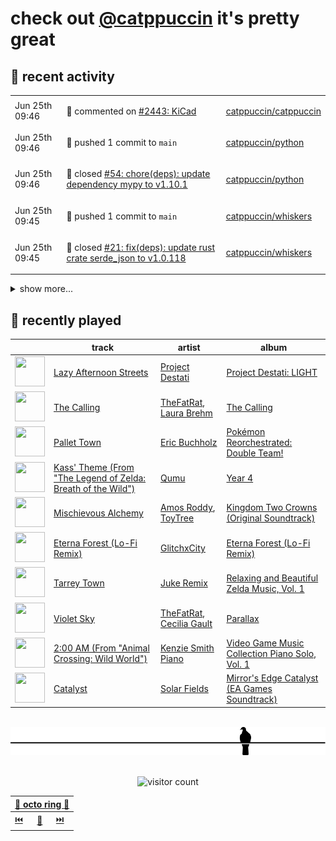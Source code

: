 # check out [@catppuccin](https://github.com/catppuccin) it's pretty great

## 📅 recent activity

<!-- SCRIPT:REPLACE:GITHUB -->
<table>
<tbody>
<tr>
<td><span title='2024-06-25T09:46:56+00:00'>Jun 25th 09:46</span></td>
<td>

💬 commented on [#2443: KiCad](https://github.com/catppuccin/catppuccin/issues/2443)

</td>
<td>

[catppuccin/catppuccin](https://github.com/catppuccin/catppuccin)

</td>
</tr>
<tr>
<td><span title='2024-06-25T09:46:06+00:00'>Jun 25th 09:46</span></td>
<td>

🚢 pushed 1 commit to `main`

</td>
<td>

[catppuccin/python](https://github.com/catppuccin/python)

</td>
</tr>
<tr>
<td><span title='2024-06-25T09:46:06+00:00'>Jun 25th 09:46</span></td>
<td>

🎉 closed [#54: chore(deps): update dependency mypy to v1.10.1](https://github.com/catppuccin/python/pull/54)

</td>
<td>

[catppuccin/python](https://github.com/catppuccin/python)

</td>
</tr>
<tr>
<td><span title='2024-06-25T09:45:42+00:00'>Jun 25th 09:45</span></td>
<td>

🚢 pushed 1 commit to `main`

</td>
<td>

[catppuccin/whiskers](https://github.com/catppuccin/whiskers)

</td>
</tr>
<tr>
<td><span title='2024-06-25T09:45:42+00:00'>Jun 25th 09:45</span></td>
<td>

🎉 closed [#21: fix(deps): update rust crate serde_json to v1.0.118](https://github.com/catppuccin/whiskers/pull/21)

</td>
<td>

[catppuccin/whiskers](https://github.com/catppuccin/whiskers)

</td>
</tr>
</tbody>
</table>

<details>
<summary>show more...</summary>
<table>
<tbody>
<tr>
<td><span title='2024-06-22T09:33:32+00:00'>Jun 22nd 09:33</span></td>
<td>

💬 commented on [#8: Add __pycache__ to gitignore](https://github.com/catppuccin/qutebrowser/pull/8)

</td>
<td>

[catppuccin/qutebrowser](https://github.com/catppuccin/qutebrowser)

</td>
</tr>
<tr>
<td><span title='2024-06-22T09:33:29+00:00'>Jun 22nd 09:33</span></td>
<td>

🎉 closed [#8: Add __pycache__ to gitignore](https://github.com/catppuccin/qutebrowser/pull/8)

</td>
<td>

[catppuccin/qutebrowser](https://github.com/catppuccin/qutebrowser)

</td>
</tr>
<tr>
<td><span title='2024-06-22T09:33:30+00:00'>Jun 22nd 09:33</span></td>
<td>

🚢 pushed 1 commit to `main`

</td>
<td>

[catppuccin/qutebrowser](https://github.com/catppuccin/qutebrowser)

</td>
</tr>
<tr>
<td><span title='2024-06-22T09:14:37+00:00'>Jun 22nd 09:14</span></td>
<td>

🎉 closed [#18: fix(deps): update rust crate clap_complete to v4.5.6](https://github.com/catppuccin/catwalk/pull/18)

</td>
<td>

[catppuccin/catwalk](https://github.com/catppuccin/catwalk)

</td>
</tr>
<tr>
<td><span title='2024-06-22T09:14:37+00:00'>Jun 22nd 09:14</span></td>
<td>

🚢 pushed 1 commit to `main`

</td>
<td>

[catppuccin/catwalk](https://github.com/catppuccin/catwalk)

</td>
</tr>
<tr>
<td><span title='2024-06-22T09:12:09+00:00'>Jun 22nd 09:12</span></td>
<td>

🚢 pushed 1 commit to `main`

</td>
<td>

[catppuccin/python](https://github.com/catppuccin/python)

</td>
</tr>
<tr>
<td><span title='2024-06-22T09:12:08+00:00'>Jun 22nd 09:12</span></td>
<td>

🎉 closed [#53: chore(deps): update dependency ruff to v0.4.10](https://github.com/catppuccin/python/pull/53)

</td>
<td>

[catppuccin/python](https://github.com/catppuccin/python)

</td>
</tr>
<tr>
<td><span title='2024-06-18T13:34:01+00:00'>Jun 18th 13:34</span></td>
<td>

🚢 pushed 1 commit to `main`

</td>
<td>

[catppuccin/python](https://github.com/catppuccin/python)

</td>
</tr>
<tr>
<td><span title='2024-06-18T13:27:35+00:00'>Jun 18th 13:27</span></td>
<td>

🚢 pushed 1 commit to `main`

</td>
<td>

[catppuccin/python](https://github.com/catppuccin/python)

</td>
</tr>
<tr>
<td><span title='2024-06-18T13:21:28+00:00'>Jun 18th 13:21</span></td>
<td>

🚢 pushed 1 commit to `main`

</td>
<td>

[catppuccin/python](https://github.com/catppuccin/python)

</td>
</tr>
<tr>
<td><span title='2024-06-18T13:21:28+00:00'>Jun 18th 13:21</span></td>
<td>

🎉 closed [#51: chore(main): release 2.3.0](https://github.com/catppuccin/python/pull/51)

</td>
<td>

[catppuccin/python](https://github.com/catppuccin/python)

</td>
</tr>
<tr>
<td><span title='2024-06-18T13:19:43+00:00'>Jun 18th 13:19</span></td>
<td>

🚢 pushed 1 commit to `main`

</td>
<td>

[catppuccin/python](https://github.com/catppuccin/python)

</td>
</tr>
<tr>
<td><span title='2024-06-18T13:19:43+00:00'>Jun 18th 13:19</span></td>
<td>

🎉 closed [#50: ci: prepare for release-please workflow](https://github.com/catppuccin/python/pull/50)

</td>
<td>

[catppuccin/python](https://github.com/catppuccin/python)

</td>
</tr>
<tr>
<td><span title='2024-06-18T13:19:16+00:00'>Jun 18th 13:19</span></td>
<td>

🚀 opened [#50: ci: prepare for release-please workflow](https://github.com/catppuccin/python/pull/50)

</td>
<td>

[catppuccin/python](https://github.com/catppuccin/python)

</td>
</tr>
</tbody>
</table>
</details>
<!-- SCRIPT:REPLACE:GITHUB -->

## 🎵 recently played

<!-- SCRIPT:REPLACE:SPOTIFY -->
| | track | artist | album |
| - | - | - | - |
| <img src="https://i.scdn.co/image/ab67616d0000485160dd62d574ae759ff4939bf5" width="48" height="48"> | [Lazy Afternoon Streets](https://open.spotify.com/track/2FopnQYeNaSLQzLt7OPKu4) | [Project Destati](https://open.spotify.com/artist/7q3OTml6VefMn69k5EOwnx) | [Project Destati: LIGHT](https://open.spotify.com/track/2FopnQYeNaSLQzLt7OPKu4) |
| <img src="https://i.scdn.co/image/ab67616d00004851729674862074dd809e633da5" width="48" height="48"> | [The Calling](https://open.spotify.com/track/2k1bFfcPIRTMeCGO48F0OE) | [TheFatRat](https://open.spotify.com/artist/3OKg7YbOIatODzkRIbLJR4), [Laura Brehm](https://open.spotify.com/artist/7ddnIV2r4SLjuwyGlgLIWt) | [The Calling](https://open.spotify.com/track/2k1bFfcPIRTMeCGO48F0OE) |
| <img src="https://i.scdn.co/image/ab67616d0000485172a15f5ce99b6ba4aa68b9f8" width="48" height="48"> | [Pallet Town](https://open.spotify.com/track/0gW370QwZsFCmrv4Mi4DMs) | [Eric Buchholz](https://open.spotify.com/artist/4ZrCpw3hfGJyukG3aRRvPq) | [Pokémon Reorchestrated: Double Team!](https://open.spotify.com/track/0gW370QwZsFCmrv4Mi4DMs) |
| <img src="https://i.scdn.co/image/ab67616d000048513f83a4a752cf4c9345994752" width="48" height="48"> | [Kass' Theme (From "The Legend of Zelda: Breath of the Wild")](https://open.spotify.com/track/5cx2ht4oHPS6RzuoewPbNW) | [Qumu](https://open.spotify.com/artist/0LzeyDrlLtuyBqMSBN4z3U) | [Year 4](https://open.spotify.com/track/5cx2ht4oHPS6RzuoewPbNW) |
| <img src="https://i.scdn.co/image/ab67616d000048517bbc85639abd452e341b37c9" width="48" height="48"> | [Mischievous Alchemy](https://open.spotify.com/track/7Eb83iUNC8yBhGRqepiEXV) | [Amos Roddy](https://open.spotify.com/artist/7MCJftC3hnkmL0SS7KiDwm), [ToyTree](https://open.spotify.com/artist/4OiKgHDRmkpcmKsxsj8vWQ) | [Kingdom Two Crowns (Original Soundtrack)](https://open.spotify.com/track/7Eb83iUNC8yBhGRqepiEXV) |
| <img src="https://i.scdn.co/image/ab67616d0000485162be4c9cae1af45607acad6d" width="48" height="48"> | [Eterna Forest (Lo-Fi Remix)](https://open.spotify.com/track/1okbTzNQRpjtNg3nKknOkU) | [GlitchxCity](https://open.spotify.com/artist/0X1wtVNo8CVrMEKh8y8knH) | [Eterna Forest (Lo-Fi Remix)](https://open.spotify.com/track/1okbTzNQRpjtNg3nKknOkU) |
| <img src="https://i.scdn.co/image/ab67616d000048519bbb2279065e708b12283c79" width="48" height="48"> | [Tarrey Town](https://open.spotify.com/track/6iAH5e0S5BCcBxdA9uWPJM) | [Juke Remix](https://open.spotify.com/artist/4HcKffUj57A0kOOIPBKPo6) | [Relaxing and Beautiful Zelda Music, Vol. 1](https://open.spotify.com/track/6iAH5e0S5BCcBxdA9uWPJM) |
| <img src="https://i.scdn.co/image/ab67616d00004851c4804c3b0e301fc85b1e178b" width="48" height="48"> | [Violet Sky](https://open.spotify.com/track/6WIYu6WFgDf5kUSAQ0PF5v) | [TheFatRat](https://open.spotify.com/artist/3OKg7YbOIatODzkRIbLJR4), [Cecilia Gault](https://open.spotify.com/artist/1A1ZXMqcpElewwm16R0cmk) | [Parallax](https://open.spotify.com/track/6WIYu6WFgDf5kUSAQ0PF5v) |
| <img src="https://i.scdn.co/image/ab67616d00004851d0e88416d0b4d85a15737dce" width="48" height="48"> | [2:00 AM (From "Animal Crossing: Wild World")](https://open.spotify.com/track/08Z7EQHn2qnunElJhqAKAH) | [Kenzie Smith Piano](https://open.spotify.com/artist/3UX79kbvgAEhCSbA8HVv7W) | [Video Game Music Collection Piano Solo, Vol. 1](https://open.spotify.com/track/08Z7EQHn2qnunElJhqAKAH) |
| <img src="https://i.scdn.co/image/ab67616d0000485177ee9e2be5e1ba80106cfe53" width="48" height="48"> | [Catalyst](https://open.spotify.com/track/0l8bSoBGZqcoKv5INJxCCy) | [Solar Fields](https://open.spotify.com/artist/7GyhmlEy51sGUE09A5AWzc) | [Mirror's Edge Catalyst (EA Games Soundtrack)](https://open.spotify.com/track/0l8bSoBGZqcoKv5INJxCCy) |

<!-- SCRIPT:REPLACE:SPOTIFY -->

<br>

<div align="center">

<picture>
    <source media="(prefers-color-scheme: light)" srcset="assets/pigeon-light.svg">
    <source media="(prefers-color-scheme: dark)" srcset="assets/pigeon-dark.svg">
    <img alt="pigeon sitting on a wire" src="assets/pigeon-light.svg">
</picture>

<br>
<br>

![visitor count](https://profile-counter.glitch.me/backwardspy/count.svg)

<table>
    <thead>
        <th colspan="3"><a href="https://octo-ring.com">🐙 octo ring 🐙</a></th>
    </thead>
    <tbody>
        <td><a href="https://octo-ring.com/p/backwardspy/prev">⏮️</a></td>
        <td><a href="https://octo-ring.com/p/backwardspy/random">🔀</a></td>
        <td><a href="https://octo-ring.com/p/backwardspy/next">⏭️</a></td>
    </tbody>
</table>

</div>

